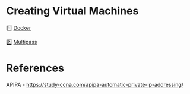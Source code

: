 # Creating Virtual Machines


:one: [Docker](1.Docker)

:two: [Multipass](2.Multipass)

# References

APIPA - https://study-ccna.com/apipa-automatic-private-ip-addressing/

